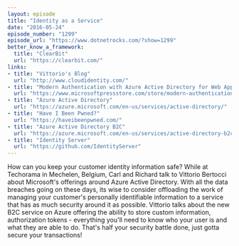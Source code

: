 ```yaml
---
layout: episode
title: "Identity as a Service"
date: "2016-05-24"
episode_number: "1299"
episode_url: "https://www.dotnetrocks.com/?show=1299"
better_know_a_framework:
  title: "ClearBit"
  url: "https://clearbit.com/"
links:
- title: "Vittorio's Blog"
  url: "http://www.cloudidentity.com/"
- title: "Modern Authentication with Azure Active Directory for Web Applications"
  url: "https://www.microsoftpressstore.com/store/modern-authentication-with-azure-active-directory-for-9780735696945"
- title: "Azure Active Directory"
  url: "https://azure.microsoft.com/en-us/services/active-directory/"
- title: "Have I Been Pwned?"
  url: "https://haveibeenpwned.com/"
- title: "Azure Active Directory B2C"
  url: "https://azure.microsoft.com/en-us/services/active-directory-b2c/"
- title: "Identity Server"
  url: "https://github.com/IdentityServer"
---
```


How can you keep your customer identity information safe? While at Techorama in Mechelen, Belgium, Carl and Richard talk to Vittorio Bertocci about Microsoft's offerings around Azure Active Directory. With all the data breaches going on these days, its wise to consider offloading the work of managing your customer's personally identifiable information to a service that has as much security around it as possible. Vittorio talks about the new B2C service on Azure offering the ability to store custom information, authorization tokens - everything you'll need to know who your user is and what they are able to do. That's half your security battle done, just gotta secure your transactions!
